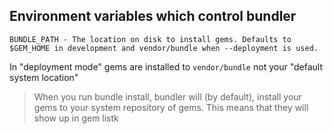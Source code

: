 ## Environment variables which control bundler

    BUNDLE_PATH - The location on disk to install gems. Defaults to $GEM_HOME in development and vendor/bundle when --deployment is used.

In "deployment mode" gems are installed to `vendor/bundle` not your "default
system location"

> When you run bundle install, bundler will (by default), install your gems to
> your system repository of gems. This means that they will show up in gem listk
